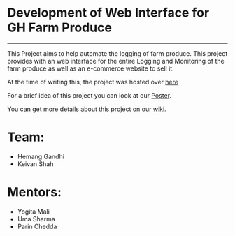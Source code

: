 # Development of Web Interface for GH Farm Produce

---

This Project aims to help automate the logging of farm produce. This project provides with an web interface for the entire Logging and Monitoring of the farm produce as well as an e-commerce website to sell it.

At the time of writing this, the project was hosted over [here](store.k-yanta.org)

For a brief idea of this project you can look at our [Poster](https://github.com/eYSIP-2017/eYSIP-2017_Development_of_Web_Interface_for_GH_Farm_Produce/blob/master/Reports/Poster/development_of_web_interface_for_gh_farm_produce.pdf).

 You can get more details about this project on our [wiki](https://github.com/eYSIP-2017/eYSIP-2017_Development_of_Web_Interface_for_GH_Farm_Produce/wiki/).


# Team:
* Hemang Gandhi
* Keivan Shah

# Mentors:
* Yogita Mali
* Uma Sharma
* Parin Chedda
